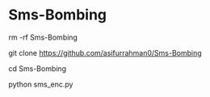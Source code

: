# Sms-Bombing

rm -rf Sms-Bombing    

git clone https://github.com/asifurrahman0/Sms-Bombing   

cd Sms-Bombing   

python sms_enc.py   
